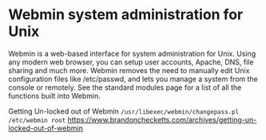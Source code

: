 # Webmin system administration for Unix

Webmin is a web-based interface for system administration for Unix. Using any modern web browser, you can setup user accounts, Apache, DNS, file sharing and much more. Webmin removes the need to manually edit Unix configuration files like /etc/passwd, and lets you manage a system from the console or remotely. See the standard modules page for a list of all the functions built into Webmin.  


Getting Un-locked out of Webmin
`/usr/libexec/webmin/changepass.pl /etc/webmin root`
https://www.brandonchecketts.com/archives/getting-un-locked-out-of-webmin
